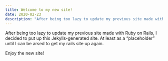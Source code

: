```yaml
---
title: Welcome to my new site!
date: 2020-02-23
description: "After being too lazy to update my previous site made with Ruby on Rails, I decided to put up this Jekylls-generated site. At least as a “placeholder” until I can be arsed to get my rails site up again."
---
```


After being too lazy to update my previous site made with Ruby on Rails, I decided to put up this Jekylls-generated site.
At least as a “placeholder” until I can be arsed to get my rails site up again.

Enjoy the new site!
